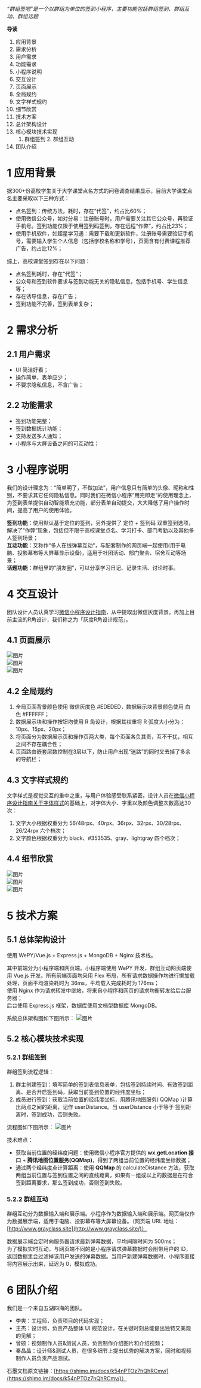 *“群组签吧”是一个以群组为单位的签到小程序，主要功能包括群组签到、群组互动、群组话题*

**导读**
1. 应用背景
2. 需求分析
  1. 用户需求
  2. 功能需求
3. 小程序说明
4. 交互设计
  1. 页面展示
  2. 全局规约
  3. 文字样式规约
  4. 细节欣赏
5. 技术方案
  1. 总计架构设计
  2. 核心模块技术实现
        1. 群组签到
            2. 群组互动
6. 团队介绍

# 1 应用背景

据300+份高校学生关于大学课堂点名方式的问卷调查结果显示，目前大学课堂点名主要采取以下三种方式：
* 点名签到：传统方法，耗时，存在“代签”，约占比60%；
* 使用微信公众号，如对分易：注册账号时，用户需要关注其它公众号，再验证手机号。签到功能仅限于使用签到码签到，存在远程“作弊”，约占比23%；
* 使用手机软件，如超星学习通：需要下载和更新软件，注册账号需要验证手机号，需要输入学生个人信息（包括学校名称和学号），页面含有付费课程推荐广告，约占比12%；

综上，高校课堂签到存在以下问题：
* 点名签到耗时，存在“代签“；
* 公众号和签到软件要求与签到功能无关的隐私信息，包括手机号、学生信息等；
* 存在诱导信息，存在广告；
* 签到功能不完善，签到表单复杂；

# 2 需求分析

## 2.1 用户需求

* UI 简洁好看；
* 操作简单，表单应少；
* 不要求隐私信息，不含广告；

## 2.2 功能需求

* 签到功能完整；
* 签到数据统计功能；
* 支持发送多人通知；
* 小程序与大屏设备之间的可互动性；

# 3 小程序说明

我们的设计理念为：“简单明了，不做加法”，用户信息只有简单的头像、昵称和性别，不要求其它任何隐私信息。同时我们在微信小程序“用完即走”的使用理念上，为签到表单提供自动智能填充功能，部分表单自动提交，大大降低了用户操作时间，提高了用户的使用体验。

**签到功能**：使用默认基于定位的签到，另外提供了 定位 + 签到码 双重签到选项，解决了“作弊”现象，包括但不限于高校课堂点名、学习打卡、部门考勤以及其他多人签到场景；  
**互动功能**：又称作“多人在线弹幕互动“，与配套制作的网页端一起使用(用于电脑、投影幕布等大屏幕显示设备)，适用于社团活动、部门聚会、宿舍互动等场景；  
**话题功能**：群组里的“朋友圈”，可以分享学习日记、记录生活、讨论时事。  

# 4 交互设计

团队设计人员认真学习[微信小程序设计指南](https://developers.weixin.qq.com/miniprogram/design/index.html)，从中提取出微信灰度背景，再加上目前主流的R角设计，我们称之为「灰度R角设计规范」。

## 4.1 页面展示

![图片](./public/img/little-class0.png)  
![图片](./public/img/little-class1.png)  
![图片](./public/img/little-class2.png)  

## 4.2 全局规约

1. 全局页面背景颜色使用 微信灰度色 #EDEDED，数据展示块背景颜色使用 白色 #FFFFFF；
2. 数据展示块和操作按钮均使用 R 角设计，根据其权重将 R 弧度大小分为：10px、15px、20px；
3. 将页面分为数据展示页和操作页两大类，每个页面各负其责，互不干扰，相互之间不存在耦合性；
4. 页面路由嵌套层数控制在3层以下，防止用户出现“迷路”的同时又去掉了多余的导航栏；

## 4.3 文字样式规约

文字样式是视觉交互的重中之重，与用户体验感受联系紧密。设计人员在[微信小程序设计指南关于字体样式](https://developers.weixin.qq.com/miniprogram/design/#%E5%AD%97%E4%BD%93)的基础上，对字体大小、字重以及颜色调整次数高达30次：
1. 文字大小根据权重分为 56/48rpx、40rpx、36rpx、32rpx、30/28rpx、26/24rpx 六个档次；
2. 文字颜色根据权重分为 black、#353535、gray、lightgray 四个档次；

## 4.4 细节欣赏

![图片](./public/img/little-class3.png)  
![图片](./public/img/little-class4.png)  
![图片](./public/img/little-class5.png)  

# 5 技术方案

## 5.1 总体架构设计

使用 WePY/Vue.js + Express.js + MongoDB + Nginx 技术栈。

其中前端分为小程序端和网页端。小程序端使用 WePY 开发，群组互动网页端使用 Vue.js 开发。所有前端页面均采用 Flex 布局，所有请求数据操作均进行懒加载处理，页面平均渲染耗时为 36ms，平均载入完成耗时为 176ms；  
使用 Nginx 作为请求转发中继站，将来自小程序和网页的请求均衡转发给后台服务器；  
后台使用 Express.js 框架，数据库使用文档型数据库 MongoDB。  

系统总体架构图如下图所示：
![图片](./public/img/little-class6.png)  

## 5.2 核心模块技术实现

### 5.2.1 群组签到

群组签到流程逻辑：
1. 群主创建签到：填写简单的签到表信息表单，包括签到持续时间、有效签到距离、是否开启签到码，获取当前签到位置的经纬度坐标；
2. 成员进行签到：获取当前位置的经纬度坐标，用腾讯地图服务( QQMap )计算出两点之间的距离，记作 userDistance。当 userDistance 小于等于 签到距离时，签到成功，否则失败。

流程图如下图所示：
![图片](./public/img/little-class7.png)  

技术难点：
* 获取当前位置的经纬度问题：使用微信小程序官方提供的 **wx.getLocation 接口** + **腾讯地图位置服务(QQMap)**，得到了两组当前位置的经纬度坐标数据；
* 通过两个经纬度点计算距离：使用 **QQMap** 的 calculateDistance 方法，获取两组当前位置与签到位置之间的直线距离，如果有一组或以上的数据是在符合签到距离要求，那么签到成功，否则签到失败。

### 5.2.2 群组互动

群组互动分为数据输入端和展示端。小程序作为数据输入端和展示端。网页端仅作为数据展示端，适用于电脑、投影幕布等大屏幕设备。（网页端 URL 地址：[http://www.grayclass.site](http://www.grayclass.site/)）

数据展示端会定时向服务器请求最新弹幕数据，平均间隔时间为 500ms；  
为了模拟实时互动，与网页端不同的是小程序请求弹幕数据时会附带用户的 ID，返回数据里会过滤掉该用户发送的弹幕数据。当用户新建弹幕数据时，小程序直接将内容展示出来，延迟为 0，模拟成功。

# 6 团队介绍

我们是一个来自五湖四海的团队。
* 李爽：工程师，负责项目的代码实现；
* 王杰：设计师，负责产品整体 UI 规范设计，在关键时刻总能提出独特又美观的见解；
* 曾硕：视频制作人员&测试人员，负责制作介绍图片和介绍视频；
* 秦晶晶：设计师&测试人员，在很多细节上提出优秀的解决方案，同时和视频制作人员负责产品测试。  




石墨文档原文链接：[https://shimo.im/docs/k54nPTOz7hQhRCmv/](https://shimo.im/docs/k54nPTOz7hQhRCmv/)）
